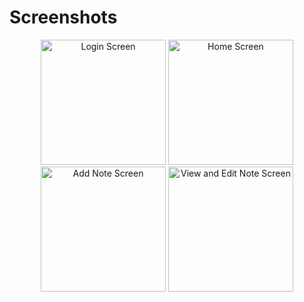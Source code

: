 # Screenshots

<p align="center">
  <img src="https://github.com/alatjoseph/Breeze_notes/assets/130880116/7af5d2e3-4fcb-4095-87c1-671062529731" width="200" alt="Login Screen">
  <img src="https://github.com/alatjoseph/Breeze_notes/assets/130880116/8a797fa1-2285-448e-a327-b31a5ce2ebd1" width="200" alt="Home Screen">
  <img src="https://github.com/alatjoseph/Breeze_notes/assets/130880116/c02d7361-abd9-43a7-9711-6ec99e4e6666" width="200" alt="Add Note Screen">
  <img src="https://github.com/alatjoseph/Breeze_notes/assets/130880116/597f06ef-1e34-4a65-9085-cecbdcd8c0b0" width="200" alt="View and Edit Note Screen">
</p>
